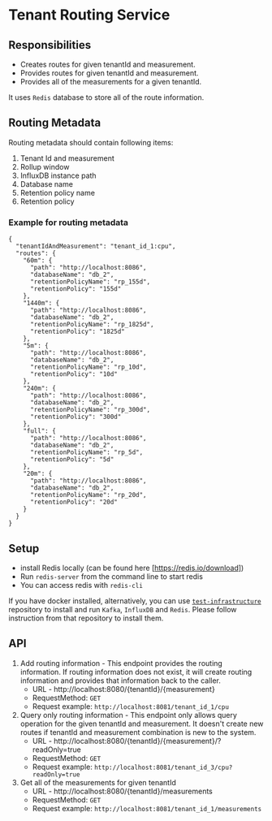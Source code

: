 # Tenant Routing Service
## Responsibilities
- Creates routes for given tenantId and measurement.
- Provides routes for given tenantId and measurement.
- Provides all of the measurements for a given tenantId.

It uses `Redis` database to store all of the route information.

## Routing Metadata
Routing metadata should contain following items:
1. Tenant Id and measurement
1. Rollup window
1. InfluxDB instance path
1. Database name
1. Retention policy name
1. Retention policy

### Example for routing metadata
```
{
  "tenantIdAndMeasurement": "tenant_id_1:cpu",
  "routes": {
    "60m": {
      "path": "http://localhost:8086",
      "databaseName": "db_2",
      "retentionPolicyName": "rp_155d",
      "retentionPolicy": "155d"
    },
    "1440m": {
      "path": "http://localhost:8086",
      "databaseName": "db_2",
      "retentionPolicyName": "rp_1825d",
      "retentionPolicy": "1825d"
    },
    "5m": {
      "path": "http://localhost:8086",
      "databaseName": "db_2",
      "retentionPolicyName": "rp_10d",
      "retentionPolicy": "10d"
    },
    "240m": {
      "path": "http://localhost:8086",
      "databaseName": "db_2",
      "retentionPolicyName": "rp_300d",
      "retentionPolicy": "300d"
    },
    "full": {
      "path": "http://localhost:8086",
      "databaseName": "db_2",
      "retentionPolicyName": "rp_5d",
      "retentionPolicy": "5d"
    },
    "20m": {
      "path": "http://localhost:8086",
      "databaseName": "db_2",
      "retentionPolicyName": "rp_20d",
      "retentionPolicy": "20d"
    }
  }
}
```
## Setup
- install Redis locally (can be found here [https://redis.io/download])
- Run `redis-server` from the command line to start redis
- You can access redis with `redis-cli`

If you have docker installed, alternatively, you can use [`test-infrastructure`](https://github.com/racker/ceres-test-infrastructure) repository to install and run `Kafka`, `InfluxDB` and `Redis`. Please follow instruction from that repository to install them.

## API
1. Add routing information - This endpoint provides the routing information. If routing information does not exist, it will create routing information and provides that information back to the caller.
   - URL - http://localhost:8080/{tenantId}/{measurement}
   - RequestMethod: `GET`
   - Request example: `http://localhost:8081/tenant_id_1/cpu`
2. Query only routing information - This endpoint only allows query operation for the given tenantId and measurement. It doesn't create new routes if tenantId and measurement combination is new to the system.
   - URL - http://localhost:8080/{tenantId}/{measurement}/?readOnly=true
   - RequestMethod: `GET`
   - Request example: `http://localhost:8081/tenant_id_3/cpu?readOnly=true`
3. Get all of the measurements for given tenantId
   - URL - http://localhost:8080/{tenantId}/measurements
   - RequestMethod: `GET`
   - Request example: `http://localhost:8081/tenant_id_1/measurements`
